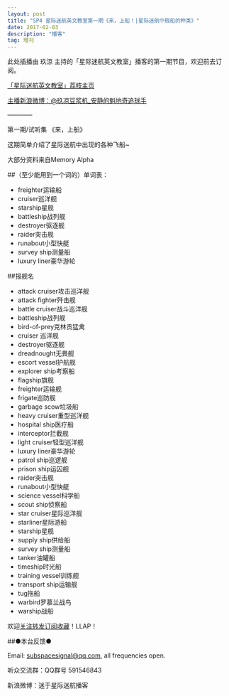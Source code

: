 ```yaml
---
layout: post
title: "SP4 星际迷航英文教室第一期《来，上船！|星际迷航中舰船的种类》"
date: 2017-02-03
description: "播客"
tag: 增刊
---   
```


此处插播由 玖涼 主持的「星际迷航英文教室」播客的第一期节目，欢迎前去订阅。

[「星际迷航英文教室」荔枝主页](https://www.lizhi.fm/1316714/)

[主播新浪微博：@玖凉豆浆机\_安静的魁地奇追球手](http://weibo.com/lunaliang1029)

————

第一期/试听集 《来，上船》

这期简单介绍了星际迷航中出现的各种飞船~

大部分资料来自Memory Alpha

##（至少能用到一个词的）单词表：

* freighter运输船
* cruiser巡洋舰
* starship星舰
* battleship战列舰
* destroyer驱逐舰
* raider突击舰
* runabout小型快艇
* survey ship测量船
* luxury liner豪华游轮

##报舰名

* attack cruiser攻击巡洋舰
* attack fighter歼击舰
* battle cruiser战斗巡洋舰
* battleship战列舰
* bird-of-prey克林贡猛禽
* cruiser 巡洋舰
* destroyer驱逐舰
* dreadnought无畏舰
* escort vessel护航舰
* explorer ship考察船
* flagship旗舰
* freighter运输舰
* frigate巡防舰
* garbage scow垃圾船
* heavy cruiser重型巡洋舰
* hospital ship医疗船
* interceptor拦截舰
* light cruiser轻型巡洋舰
* luxury liner豪华游轮
* patrol ship巡逻舰
* prison ship运囚舰
* raider突击舰
* runabout小型快艇
* science vessel科学船
* scout ship侦察船
* star cruiser星际巡洋舰
* starliner星际游船
* starship星舰
* supply ship供给船
* survey ship测量船
* tanker油罐船
* timeship时光船
* training vessel训练舰
* transport ship运输舰
* tug拖船
* warbird罗慕兰战鸟
* warship战船

欢迎[关注转发订阅收藏](https://www.lizhi.fm/1316714/)！LLAP！

##●本台反馈●

Email: [subspacesignal@qq.com](mailto:subspacesignal@qq.com), all frequencies open.

听众交流群：QQ群号 591546843

新浪微博：迷于星际迷航播客




